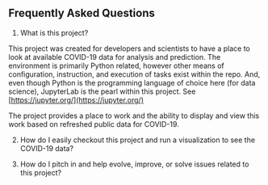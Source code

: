 ## Frequently Asked Questions

1. What is this project?

This project was created for developers and scientists to have a place 
to look at available COVID-19 data for analysis and prediction. The environment
is primarily Python related, however other means of configuration, instruction,
and execution of tasks exist within the repo. And, even though Python is the
programming language of choice here (for data science), JupyterLab is the pearl
within this project. See [https://jupyter.org/](https://jupyter.org/)  

The project provides a place to work and the ability to display and view this work
based on refreshed public data for COVID-19.
 

2. How do I easily checkout this project and run a visualization to see the COVID-19 data?

3. How do I pitch in and help evolve, improve, or solve issues related to this project?

